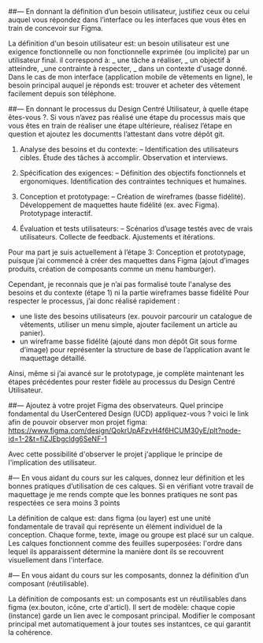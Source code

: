 ##— En donnant la définition d’un besoin utilisateur, justifiez ceux ou celui auquel vous répondez dans l’interface ou les interfaces que vous êtes en train de concevoir sur Figma.

La définition d'un  besoin utilisateur est: un besoin utilisateur est une exigence fonctionnelle ou non fonctionnelle exprimée (ou implicite) par un utilisateur final. il correspond à:
_ une tâche a réaliser,
_ un objectif à atteindre,
_une contrainte à respecter,
_ dans un contexte d'usage donné.
Dans le cas de mon interface (application mobile de vêtements en ligne), 
le besoin principal auquel je réponds est: trouver et acheter des vêtement facilement depuis son téléphone.

##— En donnant le processus du Design Centré Utilisateur, à quelle étape êtes-vous ?. Si vous
n’avez pas réalisé une étape du processus mais que vous êtes en train de réaliser une étape
ultérieure, réalisez l’étape en question et ajoutez les documentts l’attestant dans votre
dépôt git.

1. Analyse des besoins et du contexte: – Identification des utilisateurs cibles. Étude des tâches à accomplir. Observation et interviews.  

2. Spécification des exigences: – Définition des objectifs fonctionnels et ergonomiques. Identification des contraintes techniques et humaines.  

3. Conception et prototypage: – Création de wireframes (basse fidélité). Développement de maquettes haute fidélité (ex. avec Figma). Prototypage interactif.  

4. Évaluation et tests utilisateurs: – Scénarios d’usage testés avec de vrais utilisateurs. Collecte de feedback. Ajustements et itérations.

Pour ma part je suis actuellement à l’étape 3: Conception et prototypage, puisque j’ai commencé à créer des maquettes dans Figma (ajout d’images produits, création de composants comme un menu hamburger).  

Cependant, je reconnais que je n’ai pas formalisé toute l'analyse des besoins et du contexte (étape 1) ni la partie wireframes basse fidélité Pour respecter le processus, j’ai donc réalisé rapidement :  
- une liste des besoins utilisateurs (ex. pouvoir parcourir un catalogue de vêtements, utiliser un menu simple, ajouter facilement un article au panier).  
- un wireframe basse fidélité (ajouté dans mon dépôt Git sous forme d’image) pour représenter la structure de base de l’application avant le maquettage détaillé.  

Ainsi, même si j’ai avancé sur le prototypage, je complète maintenant les étapes précédentes pour rester fidèle au processus du Design Centré Utilisateur.  

##— Ajoutez à votre projet Figma des observateurs. Quel principe fondamental du UserCentered Design (UCD) appliquez-vous ?
voici le link afin de pouvoir observer mon projet figma:
https://www.figma.com/design/QokrUpAFzvH4f6HCUM30yE/plt?node-id=1-2&t=fiZJEbgcldg6SeNF-1

Avec cette possibilité d'observer le projet j'applique le principe de l'implication des utilisateur.

#— En vous aidant du cours sur les calques, donnez leur définition et les bonnes pratiques
d’utilisation de ces calques. Si en vérifiant votre travail de maquettage je me rends compte
que les bonnes pratiques ne sont pas respectées ce sera moins 3 points

La définition de calque est: dans figma (ou layer) est une unité fondamentale de travail qui représente un élément individuel de la conception. Chaque forme, texte, image ou groupe est placé sur un calque. Les calques fonctionnent comme des feuilles superposées: l'ordre dans lequel ils apparaissent détermine la manière dont ils se recouvrent visuellement dans l'interface.

#— En vous aidant du cours sur les composants, donnez la définition d’un composant (réutilisable).

La définition de composants est: un composants est un réutilisables dans figma (ex.bouton, icône, crte d'articl).
Il sert de modèle: chaque copie (instance) garde un lien avec le composant principal.
Modifier le composant principal met automatiquement à jour toutes ses instantces, ce qui garantit la cohérence.



